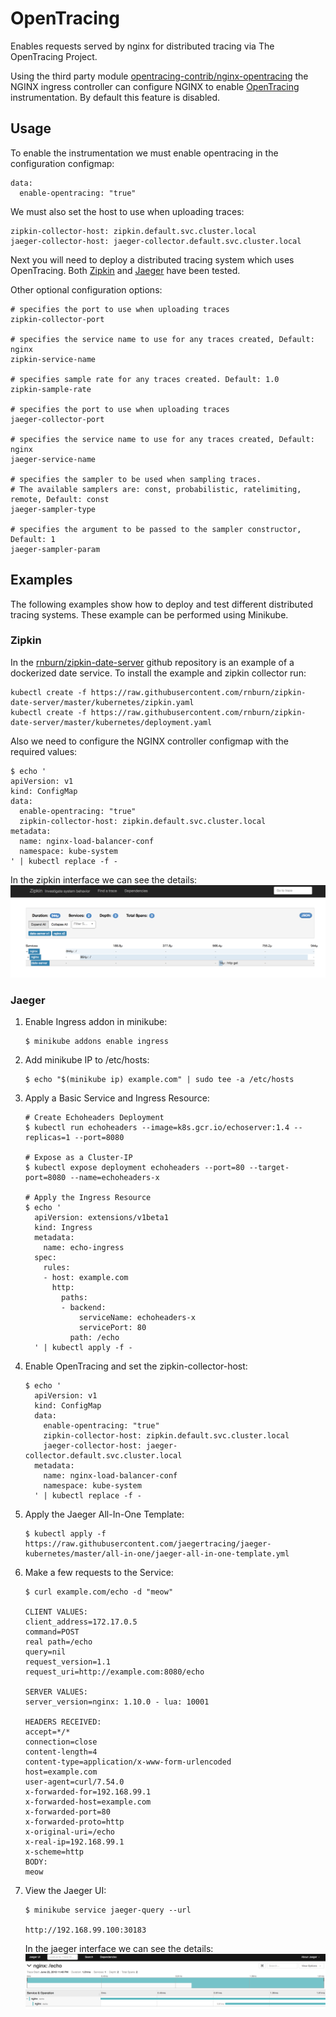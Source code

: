 # OpenTracing

Enables requests served by nginx for distributed tracing via The OpenTracing Project.

Using the third party module [opentracing-contrib/nginx-opentracing](https://github.com/opentracing-contrib/nginx-opentracing) the NGINX ingress controller can configure NGINX to enable [OpenTracing](http://opentracing.io) instrumentation.
By default this feature is disabled.

## Usage

To enable the instrumentation we must enable opentracing in the configuration configmap:
```
data:
  enable-opentracing: "true"
```

We must also set the host to use when uploading traces:

```
zipkin-collector-host: zipkin.default.svc.cluster.local
jaeger-collector-host: jaeger-collector.default.svc.cluster.local
```

Next you will need to deploy a distributed tracing system which uses OpenTracing. Both [Zipkin](https://github.com/openzipkin/zipkin) and
[Jaeger](https://github.com/jaegertracing/jaeger) have been tested.

Other optional configuration options:
```
# specifies the port to use when uploading traces
zipkin-collector-port

# specifies the service name to use for any traces created, Default: nginx
zipkin-service-name

# specifies sample rate for any traces created. Default: 1.0
zipkin-sample-rate

# specifies the port to use when uploading traces
jaeger-collector-port

# specifies the service name to use for any traces created, Default: nginx
jaeger-service-name

# specifies the sampler to be used when sampling traces.
# The available samplers are: const, probabilistic, ratelimiting, remote, Default: const
jaeger-sampler-type

# specifies the argument to be passed to the sampler constructor, Default: 1
jaeger-sampler-param
```

## Examples

The following examples show how to deploy and test different distributed tracing systems. These example can be performed
using Minikube.

### Zipkin

In the [rnburn/zipkin-date-server](https://github.com/rnburn/zipkin-date-server)
github repository is an example of a dockerized date service. To install the example and zipkin collector run:

```
kubectl create -f https://raw.githubusercontent.com/rnburn/zipkin-date-server/master/kubernetes/zipkin.yaml
kubectl create -f https://raw.githubusercontent.com/rnburn/zipkin-date-server/master/kubernetes/deployment.yaml
```

Also we need to configure the NGINX controller configmap with the required values:

```
$ echo '
apiVersion: v1
kind: ConfigMap
data:
  enable-opentracing: "true"
  zipkin-collector-host: zipkin.default.svc.cluster.local
metadata:
  name: nginx-load-balancer-conf
  namespace: kube-system
' | kubectl replace -f -
```

In the zipkin interface we can see the details:
![zipkin screenshot](../../images/zipkin-demo.png "zipkin collector screenshot")

### Jaeger

1. Enable Ingress addon in minikube:
    ```
    $ minikube addons enable ingress
    ```

2. Add minikube IP to /etc/hosts:
    ```
    $ echo "$(minikube ip) example.com" | sudo tee -a /etc/hosts
    ```

3. Apply a Basic Service and Ingress Resource:
    ```
    # Create Echoheaders Deployment
    $ kubectl run echoheaders --image=k8s.gcr.io/echoserver:1.4 --replicas=1 --port=8080
    
    # Expose as a Cluster-IP
    $ kubectl expose deployment echoheaders --port=80 --target-port=8080 --name=echoheaders-x
    
    # Apply the Ingress Resource
    $ echo '
      apiVersion: extensions/v1beta1
      kind: Ingress
      metadata:
        name: echo-ingress
      spec:
        rules:
        - host: example.com
          http:
            paths:
            - backend:
                serviceName: echoheaders-x
                servicePort: 80
              path: /echo
      ' | kubectl apply -f -
    ```

4. Enable OpenTracing and set the zipkin-collector-host:
    ```
    $ echo '
      apiVersion: v1
      kind: ConfigMap
      data:
        enable-opentracing: "true"
        zipkin-collector-host: zipkin.default.svc.cluster.local
        jaeger-collector-host: jaeger-collector.default.svc.cluster.local
      metadata:
        name: nginx-load-balancer-conf
        namespace: kube-system
      ' | kubectl replace -f -
    ```

5. Apply the Jaeger All-In-One Template:
    ```
    $ kubectl apply -f https://raw.githubusercontent.com/jaegertracing/jaeger-kubernetes/master/all-in-one/jaeger-all-in-one-template.yml
    ```

6. Make a few requests to the Service:
    ```
    $ curl example.com/echo -d "meow"
    
    CLIENT VALUES:
    client_address=172.17.0.5
    command=POST
    real path=/echo
    query=nil
    request_version=1.1
    request_uri=http://example.com:8080/echo
    
    SERVER VALUES:
    server_version=nginx: 1.10.0 - lua: 10001
    
    HEADERS RECEIVED:
    accept=*/*
    connection=close
    content-length=4
    content-type=application/x-www-form-urlencoded
    host=example.com
    user-agent=curl/7.54.0
    x-forwarded-for=192.168.99.1
    x-forwarded-host=example.com
    x-forwarded-port=80
    x-forwarded-proto=http
    x-original-uri=/echo
    x-real-ip=192.168.99.1
    x-scheme=http
    BODY:
    meow
    ```

7. View the Jaeger UI:
    ```
    $ minikube service jaeger-query --url
    
    http://192.168.99.100:30183
    ```
    
    In the jaeger interface we can see the details:
    ![jaeger screenshot](../../images/jaeger-demo.png "jaeger collector screenshot")
